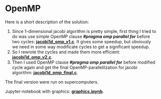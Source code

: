# OpenMP

Here is a short description of the solution:

1. Since 1-dimensional jacobi algorithm is pretty simple, first thing I tried to do was use simple OpenMP clause ***#pragma omp parallel for*** before two cycles: **[jacobi1d_omp_v1.c](jacobi1d_omp_v1.c)**.
It gives some speedup, but obviously we need in some way modificate cycles to get a significant speedup.
2. So I rewrote the cycles and made them more efficient: **[jacobi1d_omp_v2.c](jacobi1d_omp_v2.c)**. 
3. Then I used OpenMP clause ***#pragma omp parallel for*** before modified cycle again and get the final OpenMP-parallelilzation for jacobi algorithm: **[jacobi1d_omp_final.c](jacobi1d_omp_final.c)**.

The final version were run on supercomputers. 

Jupyter-notebook with graphics: **[graphics.ipynb](graphics.ipynb)**.
